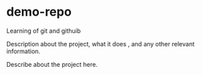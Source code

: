 # demo-repo
Learning of git and githuib


Description about the project, what it does , and any other relevant information.

Describe about the project here.
